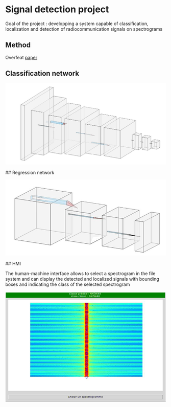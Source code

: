 # Signal detection project
Goal of the project : developping a system capable of classification, localization and detection of
radiocommunication signals on spectrograms
## Method
Overfeat <a href="https://arxiv.org/pdf/1312.6229.pdf">paper</a>
## Classification network
<p align="center"><img src="img/classifier.PNG"></img></p>
## Regression network
<p align="center"><img src="img/regressor.PNG"></img></p>
## HMI

The human-machine interface allows to select a spectrogram in the file system and can display the detected and localized signals with
bounding boxes and indicating the class of the selected spectrogram
<p align="center"><img src="img/hmi.PNG"></img></p>
